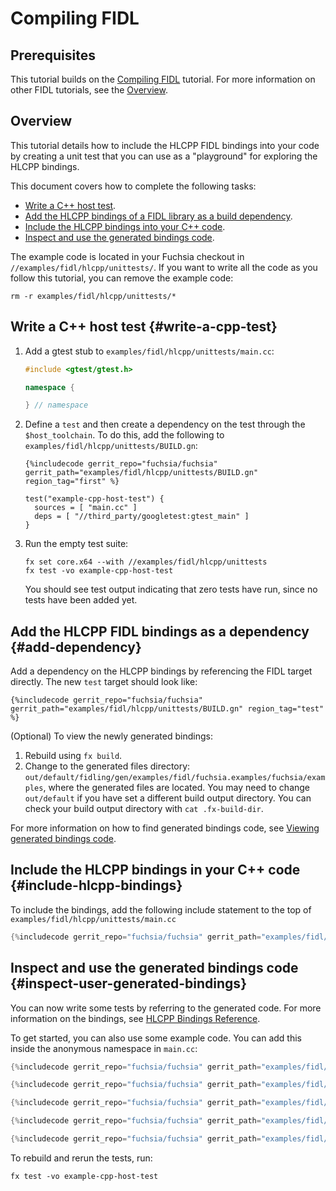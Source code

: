 # Compiling FIDL

## Prerequisites

This tutorial builds on the [Compiling FIDL][fidl-intro] tutorial.
For more information on other FIDL tutorials, see the [Overview][overview].

## Overview

This tutorial details how to include the HLCPP FIDL bindings into
your code by creating a unit test that you can use  as a "playground" for
exploring the HLCPP bindings.

This document covers how to complete the following tasks:

* [Write a C++ host test](#write-a-cpp-test).
* [Add the HLCPP bindings of a FIDL library as a build
  dependency](#add-dependency).
* [Include the HLCPP bindings into your C++ code](#include-hlcpp-bindings).
* [Inspect and use the generated bindings
  code](#inspect-user-generated-bindings).

The example code is located in your Fuchsia checkout in
`//examples/fidl/hlcpp/unittests/`. If you want to write all the code
as you follow this tutorial, you can remove the example code:

```
rm -r examples/fidl/hlcpp/unittests/*
```

## Write a C++ host test {#write-a-cpp-test}

1. Add a gtest stub to `examples/fidl/hlcpp/unittests/main.cc`:

   ```c++
   #include <gtest/gtest.h>

   namespace {

   } // namespace
   ```

1. Define a `test` and then create a dependency on the test through the `$host_toolchain`.
   To do this, add the following to `examples/fidl/hlcpp/unittests/BUILD.gn`:

   ```gn
   {%includecode gerrit_repo="fuchsia/fuchsia" gerrit_path="examples/fidl/hlcpp/unittests/BUILD.gn" region_tag="first" %}

   test("example-cpp-host-test") {
     sources = [ "main.cc" ]
     deps = [ "//third_party/googletest:gtest_main" ]
   }
   ```

1. Run the empty test suite:

   ```
   fx set core.x64 --with //examples/fidl/hlcpp/unittests
   fx test -vo example-cpp-host-test
   ```

   You should see test output indicating that zero tests have run,
   since no tests have been added yet.

## Add the HLCPP FIDL bindings as a dependency {#add-dependency}

Add a dependency on the HLCPP bindings by referencing the FIDL target
directly. The new `test` target should look like:

```gn
{%includecode gerrit_repo="fuchsia/fuchsia" gerrit_path="examples/fidl/hlcpp/unittests/BUILD.gn" region_tag="test" %}
```

(Optional) To view the newly generated bindings:

1. Rebuild using `fx build`.
2. Change to the generated files directory:
   `out/default/fidling/gen/examples/fidl/fuchsia.examples/fuchsia/examples`, where
   the generated files are located.
   You may need to change `out/default` if you have set a different build output
   directory. You can check your build output directory with `cat .fx-build-dir`.

For more information on how to find generated bindings code, see
[Viewing generated bindings code][generated-code].

## Include the HLCPP bindings in your C++ code {#include-hlcpp-bindings}

To include the bindings, add the following include statement to the top of
`examples/fidl/hlcpp/unittests/main.cc`

```cpp
{%includecode gerrit_repo="fuchsia/fuchsia" gerrit_path="examples/fidl/hlcpp/unittests/main.cc" region_tag="include" %}
```

## Inspect and use the generated bindings code {#inspect-user-generated-bindings}

You can now write some tests by referring to the generated code. For more
information on the bindings, see [HLCPP Bindings Reference][bindings-ref].

To get started, you can also use some example code. You can add this inside the
anonymous namespace in `main.cc`:

```cpp
{%includecode gerrit_repo="fuchsia/fuchsia" gerrit_path="examples/fidl/hlcpp/unittests/main.cc" region_tag="bits" %}

{%includecode gerrit_repo="fuchsia/fuchsia" gerrit_path="examples/fidl/hlcpp/unittests/main.cc" region_tag="enums" %}

{%includecode gerrit_repo="fuchsia/fuchsia" gerrit_path="examples/fidl/hlcpp/unittests/main.cc" region_tag="structs" %}

{%includecode gerrit_repo="fuchsia/fuchsia" gerrit_path="examples/fidl/hlcpp/unittests/main.cc" region_tag="unions" %}

{%includecode gerrit_repo="fuchsia/fuchsia" gerrit_path="examples/fidl/hlcpp/unittests/main.cc" region_tag="tables" %}
```

To rebuild and rerun the tests, run:

```
fx test -vo example-cpp-host-test
```

<!-- xrefs -->
[generated-code]: /docs/development/languages/fidl/guides/generated-code.md#c-family
[bindings-ref]: /docs/reference/fidl/bindings/hlcpp-bindings.md
[fidl-intro]: /docs/development/languages/fidl/tutorials/fidl.md
[overview]: /docs/development/languages/fidl/tutorials/overview.md
